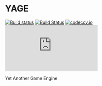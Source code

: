 # YAGE
[![Build status](https://ci.appveyor.com/api/projects/status/d71ntjggmu4slj5m/branch/master?svg=true)](https://ci.appveyor.com/project/MrJaqbq/yage/branch/master)
[![Build Status](https://travis-ci.org/MrJaqbq/YAGE.svg?branch=master)](https://travis-ci.org/MrJaqbq/Volkhvy)
[![codecov.io](https://codecov.io/github/MrJaqbq/Volkhvy/coverage.svg?branch=master)](https://codecov.io/github/MrJaqbq/Volkhvy?branch=master)
[![Test status](http://flauschig.ch/batch.php?type=tests&account=MrJaqbq&slug=YAGE)](https://ci.appveyor.com/project/MrJaqbq/yage/build/tests)

Yet Another Game Engine
